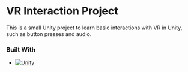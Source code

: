 # VR Interaction Project
This is a small Unity project to learn basic interactions with VR in Unity, such as button presses and audio.

### Built With

* [![Unity][Unity-badge]][Unity-url]

[Unity-badge]: https://img.shields.io/badge/Unity-000000?style=for-the-badge&logo=unity&logoColor=white
[Unity-url]: https://www.unity.com/
